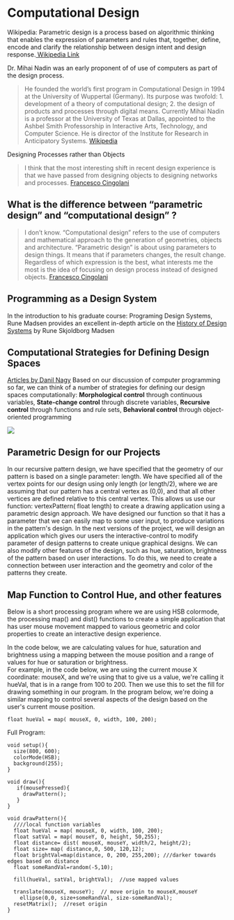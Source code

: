# Computational Design

Wikipedia: Parametric design is a process based on algorithmic thinking that enables the expression of parameters and rules that, together, define, encode and clarify the relationship between design intent and design response.[ Wikipedia Link](https://en.wikipedia.org/wiki/Parametric_design)

Dr. Mihai Nadin was an early proponent of of use of computers as part of the design process.

> He founded the world’s first program in Computational Design in 1994 at the University of Wuppertal \(Germany\). Its purpose was twofold: 1. development of a theory of computational design; 2. the design of products and processes through digital means. Currently Mihai Nadin is a professor at the University of Texas at Dallas, appointed to the Ashbel Smith Professorship in Interactive Arts, Technology, and Computer Science. He is director of the Institute for Research in Anticipatory Systems. [Wikipedia ](https://en.wikipedia.org/wiki/Mihai_Nadin#Computational_design)

Designing Processes rather than Objects

> I think that the most interesting shift in recent design experience is that we have passed from designing objects to designing networks and processes. [Francesco Cingolani](http://ecosistemaurbano.org/english/francesco-cingolani-eu-collaborators/)

## What is the difference between “parametric design” and “computational design” ?

> I don’t know. “Computational design” refers to the use of computers and mathematical approach to the generation of geometries, objects and architecture. “Parametric design” is about using parameters to design things. It means that if parameters changes, the result change. Regardless of which expression is the best, what interests me the most is the idea of focusing on design process instead of designed objects. [Francesco Cingolani](http://www.immaginoteca.com/parametric-vs-computational-design/)

## Programming as a Design System

In the introduction to his graduate course: Programing Design Systems, Rune Madsen provides an excellent in-depth article on the [History of Design Systems](http://printingcode.runemadsen.com/lecture-intro/) by Rune Skjoldborg Madsen

## Computational Strategies for Defining Design Spaces

[Articles by Danil Nagy](https://medium.com/generative-design/introduction-to-computational-design-6c0fdfb3f1) Based on our discussion of computer programming so far, we can think of a number of strategies for defining our design spaces computationally: **Morphological control** through continuous variables, **State-change control** through discrete variables, **Recursive control** through functions and rule sets, **Behavioral control** through object-oriented programming



 ![](https://miro.medium.com/max/1497/1*2YzX-pjdz269OZqM9S7F6w.png)

## Parametric Design for our Projects

In our recursive pattern design, we have specified that the geometry of our pattern is based on a single parameter: length. We have specified all of the vertex points for our design using only length \(or length/2\), where we are assuming that our pattern has a central vertex as \(0,0\), and that all other vertices are defined relative to this central vertex. This allows us use our function: vertexPattern\( float length\) to create a drawing application using a parametric design approach. We have designed our function so that it has a parameter that we can easily map to some user input, to produce variations in the pattern's design. In the next versions of the project, we will design an application which gives our users the interactive-control to modify parameter of design patterns to create unique graphical designs. We can also modify other features of the design, such as hue, saturation, brightness of the pattern based on user interactions. To do this, we need to create a connection between user interaction and the geometry and color of the patterns they create.

## Map Function to Control Hue, and other features

Below is a short processing program where we are using HSB colormode, the processing map\(\) and dist\(\) functions to create a simple application that has user mouse movement mapped to various geometric and color properties to create an interactive design experience.

In the code below, we are calculating values for hue, saturation and brightness using a mapping between the mouse position and a range of values for hue or saturation or brightness.  
For example, in the code below, we are using the current mouse X coordinate: mouseX, and we're using that to give us a value, we're calling it hueVal, that is in a range from 100 to 200. Then we use this to set the fill for drawing something in our program. In the program below, we're doing a similar mapping to control several aspects of the design based on the user's current mouse position.

`float hueVal = map( mouseX, 0, width, 100, 200);`

Full Program:

```text
void setup(){
  size(800, 600);
  colorMode(HSB);
  background(255);
}

void draw(){
   if(mousePressed){
     drawPattern();
   }
}

void drawPattern(){
  ////local function variables
  float hueVal = map( mouseX, 0, width, 100, 200);
  float satVal = map( mouseY, 0, height, 50,255);
  float distance= dist( mouseX, mouseY, width/2, height/2);
  float size= map( distance,0, 500, 120,12);
  float brightVal=map(distance, 0, 200, 255,200); ///darker towards edges based on distance
  float someRandVal=random(-5,10);

  fill(hueVal, satVal, brightVal);  //use mapped values

  translate(mouseX, mouseY);  // move origin to mouseX,mouseY
    ellipse(0,0, size+someRandVal, size-someRandVal);
  resetMatrix();  //reset origin 
}
```

